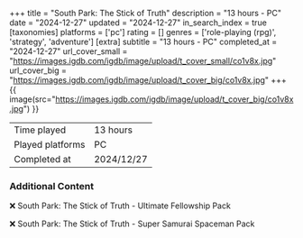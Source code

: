 +++
title = "South Park: The Stick of Truth"
description = "13 hours - PC"
date = "2024-12-27"
updated = "2024-12-27"
in_search_index = true
[taxonomies]
platforms = ['pc']
rating = []
genres = ['role-playing (rpg)', 'strategy', 'adventure']
[extra]
subtitle = "13 hours - PC"
completed_at = "2024-12-27"
url_cover_small = "https://images.igdb.com/igdb/image/upload/t_cover_small/co1v8x.jpg"
url_cover_big = "https://images.igdb.com/igdb/image/upload/t_cover_big/co1v8x.jpg"
+++
{{ image(src="https://images.igdb.com/igdb/image/upload/t_cover_big/co1v8x.jpg") }}

|              |            |
| ------------ | ---------- |
| Time played  | 13 hours |
| Played platforms    | PC |
| Completed at | 2024/12/27 |



### Additional Content


❌ South Park: The Stick of Truth - Ultimate Fellowship Pack

❌ South Park: The Stick of Truth - Super Samurai Spaceman Pack
